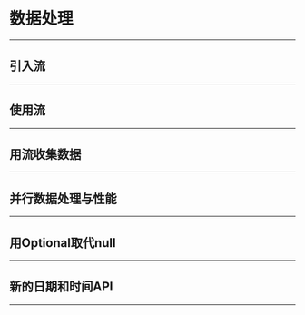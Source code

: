 #   数据处理

----
##  引入流

----
##  使用流

----
##  用流收集数据

----
##  并行数据处理与性能

----
##  用Optional取代null

----
##  新的日期和时间API

----